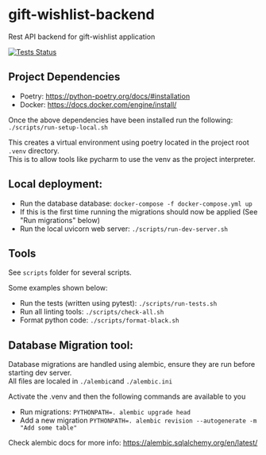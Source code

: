 # gift-wishlist-backend
Rest API backend for gift-wishlist application  

[![Tests Status](https://github.com/MattHolmes123/gift-wishlist-backend/workflows/Build/badge.svg?branch=main&event=push)](https://github.com/MattHolmes123/gift-wishlist-backend/actions?query=workflow%3ABuild+branch%3Amain+event%3Apush)

## Project Dependencies
- Poetry: https://python-poetry.org/docs/#installation
- Docker: https://docs.docker.com/engine/install/

Once the above dependencies have been installed run the following:   
`./scripts/run-setup-local.sh`

This creates a virtual environment using poetry located in the project root `.venv` directory.  
This is to allow tools like pycharm to use the venv as the project interpreter.


## Local deployment:
- Run the database database: `docker-compose -f docker-compose.yml up`
- If this is the first time running the migrations should now be applied (See "Run migrations" below)
- Run the local uvicorn web server: `./scripts/run-dev-server.sh`

## Tools
See `scripts` folder for several scripts.

Some examples shown below:
- Run the tests (written using pytest): `./scripts/run-tests.sh`
- Run all linting tools: `./scripts/check-all.sh`
- Format python code: `./scripts/format-black.sh`

## Database Migration tool:
Database migrations are handled using alembic, ensure they are run before starting dev server.  
All files are localed in `./alembic`and `./alembic.ini`

Activate the .venv and then the following commands are available to you
- Run migrations: `PYTHONPATH=. alembic upgrade head` 
- Add a new migration `PYTHONPATH=. alembic revision --autogenerate -m "Add some table"`  

Check alembic docs for more info: https://alembic.sqlalchemy.org/en/latest/
